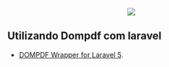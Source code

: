 <p align="center"><img src="https://laravel.com/assets/img/components/logo-laravel.svg"></p>

## Utilizando Dompdf com laravel


- [DOMPDF Wrapper for Laravel 5](https://github.com/barryvdh/laravel-dompdf).